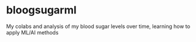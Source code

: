 # bloogsugarml
My colabs and analysis of my blood sugar levels over time, learning how to apply ML/AI methods
